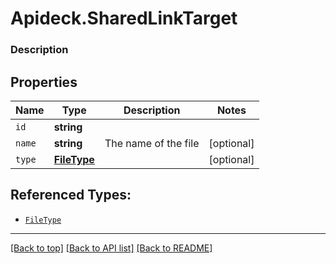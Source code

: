 # Apideck.SharedLinkTarget

### Description

## Properties
Name | Type | Description | Notes
------------ | ------------- | ------------- | -------------
`id` | **string** |  | 
`name` | **string** | The name of the file | [optional] 
`type` | [**FileType**](FileType.md) |  | [optional] 





## Referenced Types:


* [`FileType`](FileType.md)

---

[[Back to top]](#) [[Back to API list]](../../../../README.md#documentation-for-api-endpoints) [[Back to README]](../../../../README.md)


